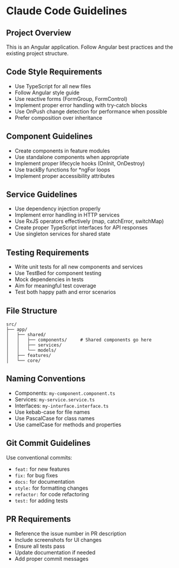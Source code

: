 # Claude Code Guidelines

## Project Overview
This is an Angular application. Follow Angular best practices and the existing project structure.

## Code Style Requirements
- Use TypeScript for all new files
- Follow Angular style guide
- Use reactive forms (FormGroup, FormControl)
- Implement proper error handling with try-catch blocks
- Use OnPush change detection for performance when possible
- Prefer composition over inheritance

## Component Guidelines
- Create components in feature modules
- Use standalone components when appropriate
- Implement proper lifecycle hooks (OnInit, OnDestroy)
- Use trackBy functions for *ngFor loops
- Implement proper accessibility attributes

## Service Guidelines
- Use dependency injection properly
- Implement error handling in HTTP services
- Use RxJS operators effectively (map, catchError, switchMap)
- Create proper TypeScript interfaces for API responses
- Use singleton services for shared state

## Testing Requirements
- Write unit tests for all new components and services
- Use TestBed for component testing
- Mock dependencies in tests
- Aim for meaningful test coverage
- Test both happy path and error scenarios

## File Structure
```
src/
├── app/
│   ├── shared/
│   │   ├── components/     # Shared components go here
│   │   ├── services/
│   │   └── models/
│   ├── features/
│   └── core/
```

## Naming Conventions
- Components: `my-component.component.ts`
- Services: `my-service.service.ts`
- Interfaces: `my-interface.interface.ts`
- Use kebab-case for file names
- Use PascalCase for class names
- Use camelCase for methods and properties

## Git Commit Guidelines
Use conventional commits:
- `feat:` for new features
- `fix:` for bug fixes
- `docs:` for documentation
- `style:` for formatting changes
- `refactor:` for code refactoring
- `test:` for adding tests

## PR Requirements
- Reference the issue number in PR description
- Include screenshots for UI changes
- Ensure all tests pass
- Update documentation if needed
- Add proper commit messages
